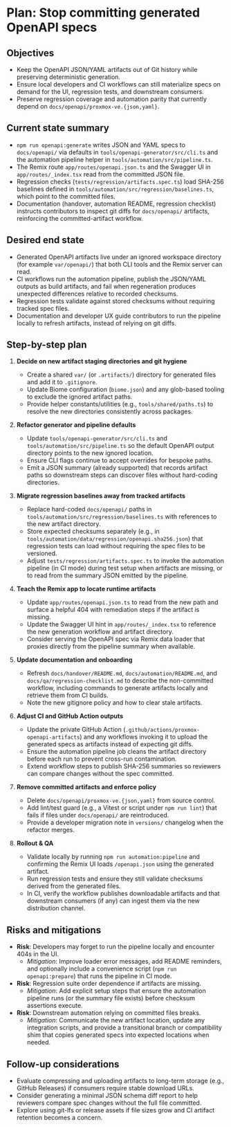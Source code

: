 # Plan: Stop committing generated OpenAPI specs

## Objectives
- Keep the OpenAPI JSON/YAML artifacts out of Git history while preserving deterministic generation.
- Ensure local developers and CI workflows can still materialize specs on demand for the UI, regression tests, and downstream consumers.
- Preserve regression coverage and automation parity that currently depend on `docs/openapi/proxmox-ve.{json,yaml}`.

## Current state summary
- `npm run openapi:generate` writes JSON and YAML specs to `docs/openapi/` via defaults in `tools/openapi-generator/src/cli.ts` and the automation pipeline helper in `tools/automation/src/pipeline.ts`.
- The Remix route `app/routes/openapi.json.ts` and the Swagger UI in `app/routes/_index.tsx` read from the committed JSON file.
- Regression checks (`tests/regression/artifacts.spec.ts`) load SHA-256 baselines defined in `tools/automation/src/regression/baselines.ts`, which point to the committed files.
- Documentation (handover, automation README, regression checklist) instructs contributors to inspect git diffs for `docs/openapi/` artifacts, reinforcing the committed-artifact workflow.

## Desired end state
- Generated OpenAPI artifacts live under an ignored workspace directory (for example `var/openapi/`) that both CLI tools and the Remix server can read.
- CI workflows run the automation pipeline, publish the JSON/YAML outputs as build artifacts, and fail when regeneration produces unexpected differences relative to recorded checksums.
- Regression tests validate against stored checksums without requiring tracked spec files.
- Documentation and developer UX guide contributors to run the pipeline locally to refresh artifacts, instead of relying on git diffs.

## Step-by-step plan

1. **Decide on new artifact staging directories and git hygiene**
   - Create a shared `var/` (or `.artifacts/`) directory for generated files and add it to `.gitignore`.
   - Update Biome configuration (`biome.json`) and any glob-based tooling to exclude the ignored artifact paths.
   - Provide helper constants/utilities (e.g., `tools/shared/paths.ts`) to resolve the new directories consistently across packages.

2. **Refactor generator and pipeline defaults**
   - Update `tools/openapi-generator/src/cli.ts` and `tools/automation/src/pipeline.ts` so the default OpenAPI output directory points to the new ignored location.
   - Ensure CLI flags continue to accept overrides for bespoke paths.
   - Emit a JSON summary (already supported) that records artifact paths so downstream steps can discover files without hard-coding directories.

3. **Migrate regression baselines away from tracked artifacts**
   - Replace hard-coded `docs/openapi/` paths in `tools/automation/src/regression/baselines.ts` with references to the new artifact directory.
   - Store expected checksums separately (e.g., in `tools/automation/data/regression/openapi.sha256.json`) that regression tests can load without requiring the spec files to be versioned.
   - Adjust `tests/regression/artifacts.spec.ts` to invoke the automation pipeline (in CI mode) during test setup when artifacts are missing, or to read from the summary JSON emitted by the pipeline.

4. **Teach the Remix app to locate runtime artifacts**
   - Update `app/routes/openapi.json.ts` to read from the new path and surface a helpful 404 with remediation steps if the artifact is missing.
   - Update the Swagger UI hint in `app/routes/_index.tsx` to reference the new generation workflow and artifact directory.
   - Consider serving the OpenAPI spec via Remix data loader that proxies directly from the pipeline summary when available.

5. **Update documentation and onboarding**
   - Refresh `docs/handover/README.md`, `docs/automation/README.md`, and `docs/qa/regression-checklist.md` to describe the non-committed workflow, including commands to generate artifacts locally and retrieve them from CI builds.
   - Note the new gitignore policy and how to clear stale artifacts.

6. **Adjust CI and GitHub Action outputs**
   - Update the private GitHub Action (`.github/actions/proxmox-openapi-artifacts`) and any workflows invoking it to upload the generated specs as artifacts instead of expecting git diffs.
   - Ensure the automation pipeline job cleans the artifact directory before each run to prevent cross-run contamination.
   - Extend workflow steps to publish SHA-256 summaries so reviewers can compare changes without the spec committed.

7. **Remove committed artifacts and enforce policy**
   - Delete `docs/openapi/proxmox-ve.{json,yaml}` from source control.
   - Add lint/test guard (e.g., a Vitest or script under `npm run lint`) that fails if files under `docs/openapi/` are reintroduced.
   - Provide a developer migration note in `versions/` changelog when the refactor merges.

8. **Rollout & QA**
   - Validate locally by running `npm run automation:pipeline` and confirming the Remix UI loads `/openapi.json` using the generated artifact.
   - Run regression tests and ensure they still validate checksums derived from the generated files.
   - In CI, verify the workflow publishes downloadable artifacts and that downstream consumers (if any) can ingest them via the new distribution channel.

## Risks and mitigations
- **Risk**: Developers may forget to run the pipeline locally and encounter 404s in the UI.
  - *Mitigation*: Improve loader error messages, add README reminders, and optionally include a convenience script (`npm run openapi:prepare`) that runs the pipeline in CI mode.
- **Risk**: Regression suite order dependence if artifacts are missing.
  - *Mitigation*: Add explicit setup steps that ensure the automation pipeline runs (or the summary file exists) before checksum assertions execute.
- **Risk**: Downstream automation relying on committed files breaks.
  - *Mitigation*: Communicate the new artifact location, update any integration scripts, and provide a transitional branch or compatibility shim that copies generated specs into expected locations when needed.

## Follow-up considerations
- Evaluate compressing and uploading artifacts to long-term storage (e.g., GitHub Releases) if consumers require stable download URLs.
- Consider generating a minimal JSON schema diff report to help reviewers compare spec changes without the full file committed.
- Explore using git-lfs or release assets if file sizes grow and CI artifact retention becomes a concern.
